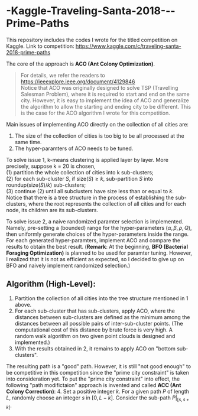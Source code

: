 # -Kaggle-Traveling-Santa-2018---Prime-Paths
This repository includes the codes I wrote for the titled competition on Kaggle. Link to competition: https://www.kaggle.com/c/traveling-santa-2018-prime-paths <br>

The core of the approach is **ACO (Ant Colony Optimization)**. 
> For details, we refer the readers to https://ieeexplore.ieee.org/document/4129846 <br>
Notice that ACO was originally designed to solve TSP (Travelling Salesman Problem), where it is required to start and end on the same city. However, it is easy to implement the idea of ACO and generalize the algorithm to allow the starting and ending city to be different. This is the case for the ACO algorithm I wrote for this competition. 

Main issues of implementing ACO directly on the collection of all cities are:
1. The size of the collection of cities is too big to be all processed at the same time. 
2. The hyper-paramters of ACO needs to be tuned.

To solve issue 1, k-means clustering is applied layer by layer. More precisely, suppose k = 20 is chosen, <br>
(1) partition the whole collection of cities into k sub-clusters; <br>
(2) for each sub-cluster $S$, if $\text{size}(S)\geq k$, sub-partition $S$ into $\text{roundup}(\text{size}(S)/k)$ sub-clusters; <br>
(3) continue (2) until all subclusters have size less than or equal to $k$.<br>
Notice that there is a tree structure in the process of establishing the sub-clusters, where the root represents the collection of all cities and for each node, its children are its sub-clusters. 

To solve issue 2, a naive randomized paramter selection is implemented. Namely, pre-setting a (bounded) range for the hyper-parameters $(\alpha, \beta, \rho, Q)$, then uniformly generate choices of the hyper-parameters inside the range. For each generated hyper-paramters, implement ACO and compare the results to obtain the best result. (**Remark**: At the beginning, **BFO (Bacterial Foraging Optimization)** is planned to be used for paramter tuning. However, I realized that it is not as efficient as expected, so I decided to give up on BFO and naively implement randomized selection.)

## Algorithm (High-Level):
1. Partition the collection of all cities into the tree structure mentioned in 1 above. 
2. For each sub-cluster that has sub-clusters, apply ACO, where the distances between sub-clusters are defined as the minimum among the distances between all possible pairs of inter-sub-cluster points. (The computational cost of this distance by brute force is very high. A random walk algorithm on two given point clouds is designed and implemented.)
3. With the results obtained in 2, it remains to apply ACO on "bottom sub-clusters". 

The resulting path is a "good" path. However, it is still "not good enough" to be competitive in this competition since the "prime city constraint" is taken into consideration yet. To put the "prime city constraint" into effect, the following "path modifictaion" approach is invented and called **ACC (Ant Colony Correction)**:
4. Set a positive integer $k$. For a given path $P$ of length $L$, randomly choose an integer $s$ in $[0,L-k]$. Consider the sub-path $P|_{[s,s+k]}$. 

